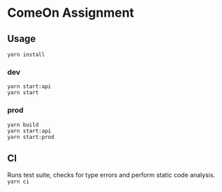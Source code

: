 # ComeOn Assignment
## Usage
```
yarn install
```

### dev
```
yarn start:api
yarn start
```

### prod
```
yarn build
yarn start:api
yarn start:prod
```

## CI
Runs test suite, checks for type errors and perform static code analysis.
`yarn ci`

